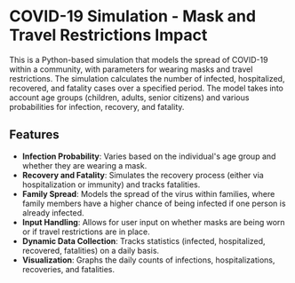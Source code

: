 # COVID-19 Simulation - Mask and Travel Restrictions Impact

This is a Python-based simulation that models the spread of COVID-19 within a community, with parameters for wearing masks and travel restrictions. The simulation calculates the number of infected, hospitalized, recovered, and fatality cases over a specified period. The model takes into account age groups (children, adults, senior citizens) and various probabilities for infection, recovery, and fatality.

## Features

- **Infection Probability**: Varies based on the individual's age group and whether they are wearing a mask.
- **Recovery and Fatality**: Simulates the recovery process (either via hospitalization or immunity) and tracks fatalities.
- **Family Spread**: Models the spread of the virus within families, where family members have a higher chance of being infected if one person is already infected.
- **Input Handling**: Allows for user input on whether masks are being worn or if travel restrictions are in place.
- **Dynamic Data Collection**: Tracks statistics (infected, hospitalized, recovered, fatalities) on a daily basis.
- **Visualization**: Graphs the daily counts of infections, hospitalizations, recoveries, and fatalities.
